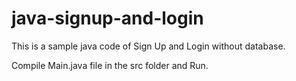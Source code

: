 # java-signup-and-login
This is a sample java code of Sign Up and Login without database.

Compile Main.java file in the src folder and Run.
